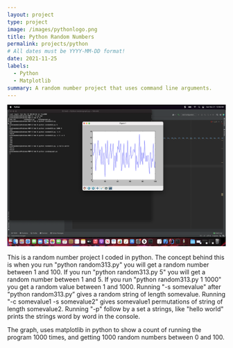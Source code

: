 ```yaml
---
layout: project
type: project
image: /images/pythonlogo.png
title: Python Random Numbers
permalink: projects/python
# All dates must be YYYY-MM-DD format!
date: 2021-11-25
labels:
  - Python
  - Matplotlib
summary: A random number project that uses command line arguments.
---
```


<img class="ui large right floated rounded image" src="/images/python1.png">

This is a random number project I coded in python. The concept behind this is when you run "python random313.py" you will get a random number between 1 and 100. If you run "python random313.py 5" you will get a random number between 1 and 5. If you run "python random313.py 1 1000" you get a random value between 1 and 1000. Running "-s somevalue" after "python random313.py” gives a random string of length somevalue. Running "-c somevalue1 -s somevalue2" gives somevalue1 permutations of string of length somevalue2. Running "-p" follow by a set a strings, like "hello world" prints the strings word by word in the console.


The graph, uses matplotlib in python to show a count of running the program 1000 times, and getting 1000 random numbers between 0 and 100.
